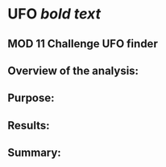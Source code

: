 # UFO *bold text*
## MOD 11 Challenge UFO finder


## Overview of the analysis:

## Purpose:

## Results:


## Summary:

